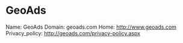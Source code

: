 
# GeoAds

Name: GeoAds
Domain: geoads.com
Home: http://www.geoads.com
Privacy_policy: http://geoads.com/privacy-policy.aspx
